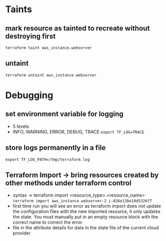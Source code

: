 # Taints
## mark resource as tainted to recreate without destroying first
`terraform taint aws_instance.webserver`
## untaint
`terraform untaint aws_instance.webserver`

# Debugging
## set environment variable for logging
* 5 levels
* INFO, WARNING, ERROR, DEBUG, TRACE
`export TF_LOG=TRACE`
## store logs permanently in a file
`export TF_LOG_PATH=/tmp/terraform.log`

## Terraform Import -> bring resources created by other methods under terraform control

* syntax -> terraform import <resource_type>.<resource_name> <attribute>
`terraform import aws_instance.webserver-2 i-026e13be10d5326f7`
* first time run you will see an error as terraform import does not update the configuration files with the new imported resource, it only updates the state. You must manually put in an empty resource block with the correct name to correct the error
* file in the attribute details for data in the state file of the current cloud provider



